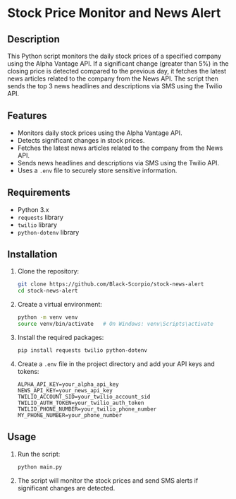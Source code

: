 # Stock Price Monitor and News Alert

## Description

This Python script monitors the daily stock prices of a specified company using the Alpha Vantage API. If a significant change (greater than 5%) in the closing price is detected compared to the previous day, it fetches the latest news articles related to the company from the News API. The script then sends the top 3 news headlines and descriptions via SMS using the Twilio API.

## Features

- Monitors daily stock prices using the Alpha Vantage API.
- Detects significant changes in stock prices.
- Fetches the latest news articles related to the company from the News API.
- Sends news headlines and descriptions via SMS using the Twilio API.
- Uses a `.env` file to securely store sensitive information.

## Requirements

- Python 3.x
- `requests` library
- `twilio` library
- `python-dotenv` library

## Installation

1. Clone the repository:
    ```sh
    git clone https://github.com/Black-Scorpio/stock-news-alert
    cd stock-news-alert
    ```

2. Create a virtual environment:
    ```sh
    python -m venv venv
    source venv/bin/activate   # On Windows: venv\Scripts\activate
    ```

3. Install the required packages:
    ```sh
    pip install requests twilio python-dotenv
    ```

4. Create a `.env` file in the project directory and add your API keys and tokens:
    ```plaintext
    ALPHA_API_KEY=your_alpha_api_key
    NEWS_API_KEY=your_news_api_key
    TWILIO_ACCOUNT_SID=your_twilio_account_sid
    TWILIO_AUTH_TOKEN=your_twilio_auth_token
    TWILIO_PHONE_NUMBER=your_twilio_phone_number
    MY_PHONE_NUMBER=your_phone_number
    ```

## Usage

1. Run the script:
    ```sh
    python main.py
    ```

2. The script will monitor the stock prices and send SMS alerts if significant changes are detected.


